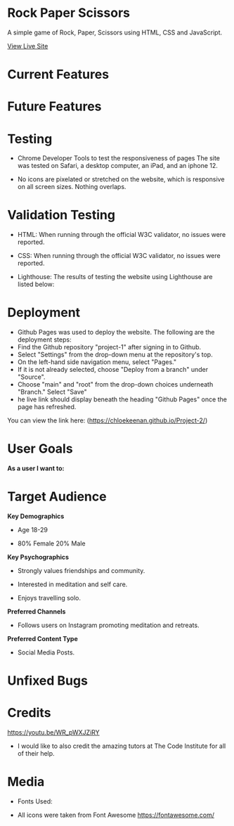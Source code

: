 
# Rock Paper Scissors 

A simple game of Rock, Paper, Scissors using HTML, CSS and JavaScript.

[View Live Site]( https://chloekeenan.github.io/Project-2/)

  


# Current Features
 
 


# Future Features




# Testing 

- Chrome Developer Tools to test the responsiveness of pages The site was tested on Safari, a desktop computer, an iPad, and an iphone 12.

- No icons are pixelated or stretched on the website, which is responsive on all screen sizes. Nothing overlaps.



# Validation Testing

- HTML: When running through the official W3C validator, no issues were reported.



- CSS: When running through the official W3C validator, no issues were reported. 


- Lighthouse: The results of testing the website using Lighthouse are listed below:








# Deployment 

- Github Pages was used to deploy the website. The following are the deployment steps:
- Find the Github repository "project-1" after signing in to Github.
- Select "Settings" from the drop-down menu at the repository's top.
- On the left-hand side navigation menu, select "Pages."
- If it is not already selected, choose "Deploy from a branch" under "Source".
- Choose "main" and "root" from the drop-down choices underneath "Branch."
Select "Save"
- he live link should display beneath the heading "Github Pages" once the page has refreshed.

You can view the link here: (https://chloekeenan.github.io/Project-2/)

# User Goals 
**As a user I want to:**



# Target Audience 
**Key Demographics**

- Age 18-29 

- 80% Female 20% Male 

**Key Psychographics**

- Strongly values friendships and community.

- Interested in meditation and self care. 

- Enjoys travelling solo. 

**Preferred Channels**

- Follows users on Instagram promoting meditation and retreats. 

**Preferred Content Type**
  - Social Media Posts. 


# Unfixed Bugs


# Credits 

https://youtu.be/WR_pWXJZiRY 



- I would like to also credit the amazing tutors at The Code Institute for all of their help. 

# Media

 - Fonts Used: 

- All icons were taken from Font Awesome https://fontawesome.com/